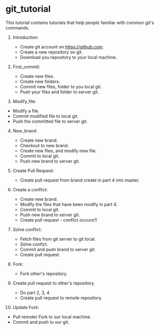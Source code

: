 # git_tutorial
This tutorial contains tutorials that help people familiar with common git's commands. 

1. Introduction:
   - Create git account on https://github.com.
   - Create a new repository on git. 
   - Download you repository to your local machine.
 
2. First_commit:
   - Create new files.
   - Create new folders.
   - Commit new files, folder to you local git.
   - Push your files and folder to server git.
   
3. Modify_file:
  - Modify a file.
  - Commit modified file to local git.
  - Push the committed file to server git.
  
4. New_brand:
   - Create new brand.
   - Checkout to new brand.
   - Create new files, and modify new file.
   - Commit to local git.
   - Push new brand to server git.

5. Create Pull Request:
   - Create pull request from brand create in part 4 into master.

6. Create a conflict:
   - Create new brand.
   - Modify the files that have been modify in part 4.
   - Commit to local git.
   - Push new brand to server git.
   - Create pull request - conflict occurs!!!
   
7. Solve conflict:
   - Fetch files from git server to git local.
   - Solve confict.
   - Commit and push brand to server git.
   - Create pull request.
   
8. Fork:
   - Fork other's repository.
   
9. Create pull request to other's repository.
   - Do part 2, 3, 4.
   - Create pull request to remote repository.
  
10. Update Fork:
   - Pull remoter Fork to our local machine.
   - Commit and push to our git. 
   
  
 
